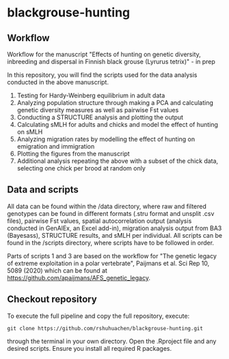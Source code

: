 # blackgrouse-hunting

## Workflow
Workflow for the manuscript "Effects of hunting on genetic diversity, inbreeding and dispersal in Finnish black grouse (Lyrurus tetrix)" - in prep

In this repository, you will find the scripts used for the data analysis conducted in the above manuscript.

1. Testing for Hardy-Weinberg equilibrium in adult data
2. Analyzing population structure through making a PCA and calculating genetic diversity measures as well as pairwise Fst values
3. Conducting a STRUCTURE analysis and plotting the output
4. Calculating sMLH for adults and chicks and model the effect of hunting on sMLH
5. Analyzing migration rates by modelling the effect of hunting on emigration and immigration
6. Plotting the figures from the manuscript
7. Additional analysis repeating the above with a subset of the chick data, selecting one chick per brood at random only

## Data and scripts
All data can be found within the /data directory, where raw and filtered genotypes can be found in different formats (.stru format and unsplit .csv files), pairwise Fst values, spatial autocorrelation output (analysis conducted in GenAlEx, an Excel add-in), migration analysis output from BA3 (Bayesass), STRUCTURE results, and sMLH per individual. All scripts can be found in the /scripts directory, where scripts have to be followed in order.

Parts of scripts 1 and 3 are based on the workflow for "The genetic legacy of extreme exploitation in a polar vertebrate", Paijmans et al. Sci Rep 10, 5089 (2020) which can be found at https://github.com/apaijmans/AFS_genetic_legacy.


## Checkout repository
To execute the full pipeline and copy the full repository, execute:

```
git clone https://github.com/rshuhuachen/blackgrouse-hunting.git
```

through the terminal in your own directory. Open the .Rproject file and any desired scripts. Ensure you install all required R packages.

